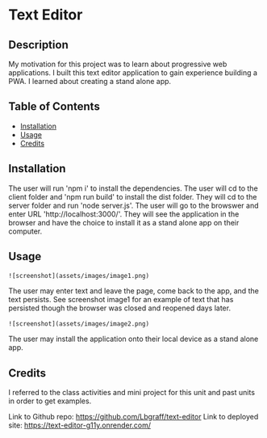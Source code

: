 # Text Editor

## Description

My motivation for this project was to learn about progressive web applications. I built this text editor application to gain experience building a PWA. I learned about creating a stand alone app.

## Table of Contents

- [Installation](#installation)
- [Usage](#usage)
- [Credits](#credits)

## Installation

The user will run 'npm i' to install the dependencies. The user will cd to the client folder and 'npm run build' to install the dist folder. They will cd to the server folder and run 'node server.js'. The user will go to the browswer and enter URL 'http://localhost:3000/'. They will see the application in the browser and have the choice to install it as a stand alone app on their computer.

## Usage

    ![screenshot](assets/images/image1.png)
The user may enter text and leave the page, come back to the app, and the text persists. See screenshot image1 for an example of text that has persisted though the browser was closed and reopened days later.

    ![screenshot](assets/images/image2.png)
The user may install the application onto their local device as a stand alone app.


## Credits

I referred to the class activities and mini project for this unit and past units in order to get examples.

Link to Github repo: https://github.com/Lbgraff/text-editor
Link to deployed site: https://text-editor-g11y.onrender.com/